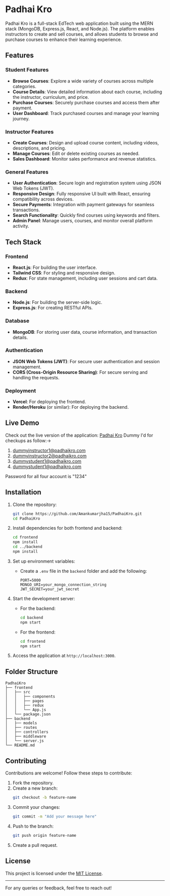 # Padhai Kro

Padhai Kro is a full-stack EdTech web application built using the MERN stack (MongoDB, Express.js, React, and Node.js). The platform enables instructors to create and sell courses, and allows students to browse and purchase courses to enhance their learning experience.

## Features

### Student Features
- **Browse Courses**: Explore a wide variety of courses across multiple categories.
- **Course Details**: View detailed information about each course, including the instructor, curriculum, and price.
- **Purchase Courses**: Securely purchase courses and access them after payment.
- **User Dashboard**: Track purchased courses and manage your learning journey.

### Instructor Features
- **Create Courses**: Design and upload course content, including videos, descriptions, and pricing.
- **Manage Courses**: Edit or delete existing courses as needed.
- **Sales Dashboard**: Monitor sales performance and revenue statistics.

### General Features
- **User Authentication**: Secure login and registration system using JSON Web Tokens (JWT).
- **Responsive Design**: Fully responsive UI built with React, ensuring compatibility across devices.
- **Secure Payments**: Integration with payment gateways for seamless transactions.
- **Search Functionality**: Quickly find courses using keywords and filters.
- **Admin Panel**: Manage users, courses, and monitor overall platform activity.

## Tech Stack

### Frontend
- **React.js**: For building the user interface.
- **Tailwind CSS**: For styling and responsive design.
- **Redux**: For state management, including user sessions and cart data.

### Backend
- **Node.js**: For building the server-side logic.
- **Express.js**: For creating RESTful APIs.

### Database
- **MongoDB**: For storing user data, course information, and transaction details.

### Authentication
- **JSON Web Tokens (JWT)**: For secure user authentication and session management.
- **CORS (Cross-Origin Resource Sharing)**: For secure serving and handling the requests.

### Deployment
- **Vercel**: For deploying the frontend.
- **Render/Heroku** (or similar): For deploying the backend.

## Live Demo
Check out the live version of the application: [Padhai Kro](https://padhai-kro.vercel.app/)
Dummy I'd for checkups as follow:->
1. dummyinstructor1@padhaikro.com
2. dummyinstructor2@padhaikro.com
3. dummystudent1@padhaikro.com
4. dummystudent1@padhaikro.com

Password for all four account is "1234"


## Installation

1. Clone the repository:
   ```bash
   git clone https://github.com/Amankumarjha15/PadhaiKro.git
   cd PadhaiKro
   ```

2. Install dependencies for both frontend and backend:
   ```bash
   cd frontend
   npm install
   cd ../backend
   npm install
   ```

3. Set up environment variables:
   - Create a `.env` file in the `backend` folder and add the following:
     ```env
     PORT=5000
     MONGO_URI=your_mongo_connection_string
     JWT_SECRET=your_jwt_secret
     ```

4. Start the development server:
   - For the backend:
     ```bash
     cd backend
     npm start
     ```
   - For the frontend:
     ```bash
     cd frontend
     npm start
     ```

5. Access the application at `http://localhost:3000`.

## Folder Structure

```
PadhaiKro
├── frontend
│   ├── src
│   │   ├── components
│   │   ├── pages
│   │   ├── redux
│   │   └── App.js
│   └── package.json
├── backend
│   ├── models
│   ├── routes
│   ├── controllers
│   ├── middleware
│   └── server.js
└── README.md
```

## Contributing

Contributions are welcome! Follow these steps to contribute:
1. Fork the repository.
2. Create a new branch:
   ```bash
   git checkout -b feature-name
   ```
3. Commit your changes:
   ```bash
   git commit -m "Add your message here"
   ```
4. Push to the branch:
   ```bash
   git push origin feature-name
   ```
5. Create a pull request.

## License

This project is licensed under the [MIT License](LICENSE).

---

For any queries or feedback, feel free to reach out!


